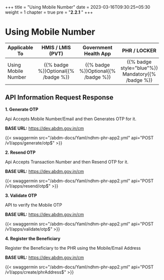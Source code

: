 +++
title = "Using Mobile Number"
date = 2023-03-16T09:30:25+05:30
weight = 1
chapter = true
pre = "<b>2.2.1 </b>"
+++

# Using Mobile Number

|  Applicable To                             |   HMIS / LMIS (PVT)  |   Government Health App  |   PHR / LOCKER    |
|-------------------------------|:----------------------:|:--------------------:|:-------------------:|
|   Using Mobile Number                     |  {{% badge %}}Optional{{% /badge %}}       |  {{% badge %}}Optional{{% /badge %}}         |  {{% badge style="blue"%}} Mandatory{{% /badge %}}       |

## API Information Request Response 

**1. Generate OTP**

Api Accepts Mobile Number/Email and then Generates OTP for it.

**BASE URL:** https://dev.abdm.gov.in/cm

{{< swaggermin src="/abdm-docs/Yaml/ndhm-phr-app2.yml" api="POST /v1/apps/generate/otp$" >}}


**2. Resend OTP**

Api Accepts Transaction Number and then Resend OTP for it.

**BASE URL:** https://dev.abdm.gov.in/cm

{{< swaggermin src="/abdm-docs/Yaml/ndhm-phr-app2.yml" api="POST /v1/apps/resend/otp$" >}}

**3. Validate OTP**

API to verify the Mobile OTP

**BASE URL:** https://dev.abdm.gov.in/cm

{{< swaggermin src="/abdm-docs/Yaml/ndhm-phr-app2.yml" api="POST /v1/apps/validate/otp$" >}}

**4. Register the Beneficiary**

Register the Beneficiary to the PHR using the Mobile/Email Address

**BASE URL:** https://dev.abdm.gov.in/cm

{{< swaggermin src="/abdm-docs/Yaml/ndhm-phr-app2.yml" api="POST /v1/apps/create/phrAddress$" >}}
